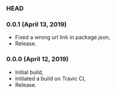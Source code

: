 ### HEAD

### 0.0.1 (April 13, 2019)

  * Fixed a wrong url link in package.json,
  * Release.


### 0.0.0 (April 12, 2019)

  * Initial build,
  * Initiated a build on Travic CI,
  * Release.
